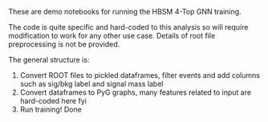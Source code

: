 
These are demo notebooks for running the HBSM 4-Top GNN training.

The code is quite specific and hard-coded to this analysis so will require modification to work for any other use case. Details of root file preprocessing is not be provided.

The general structure is:
1) Convert ROOT files to pickled dataframes, filter events and add columns such as sig/bkg label and signal mass label
2) Convert dataframes to PyG graphs, many features related to input are hard-coded here fyi
3) Run training! Done

